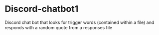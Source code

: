 # Discord-chatbot1
Discord chat bot that looks for trigger words (contained within a file) and responds with a random quote from a responses file
